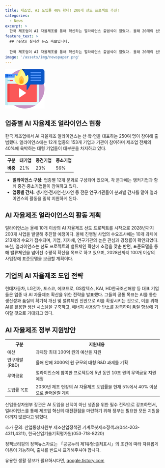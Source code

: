 ```yaml
---
title: 제조업, AI 도입률 40% 확대! 200개 선도 프로젝트 추진!
categories:
  - News
excerpt: >
  한국 제조업이 AI 자율제조를 통해 혁신하는 얼라이언스 출범식이 열렸다. 올해 20개의 선도 프로젝트로 출발하여 2028년까지 200개 사업까지 확대할 계획이며, 이를 통해 제조 현장의 AI 도입률을 현재 5%에서 40%로 끌어올릴 예정이다. 22일에 개최된 출범식에는 12개 업종의 153개 기업·기관이 참여하며, 대기업부터 중견·중소기업까지 넓은 범위의 기업들이 참여하고 있다. 또한, 산업부는 AI 자율제조 확산을 위해 예산 및 금융지원을 확대하여 제조 생산성과 GDP를 높일 계획이다.
feature_text: >
  ## rentn 실시간 뉴스 속보입니다.

  한국 제조업이 AI 자율제조를 통해 혁신하는 얼라이언스 출범식이 열렸다. 올해 20개의 선도 프로젝트로 출발하여 2028년까지 200개 사업까지 확대할 계획이며, 이를 통해 제조 현장의 AI 도입률을 현재 5%에서 40%로 끌어올릴 예정이다. 22일에 개최된 출범식에는 12개 업종의 153개 기업·기관이 참여하며, 대기업부터 중견·중소기업까지 넓은 범위의 기업들이 참여하고 있다. 또한, 산업부는 AI 자율제조 확산을 위해 예산 및 금융지원을 확대하여 제조 생산성과 GDP를 높일 계획이다.
image: '/assets/img/newspaper.png'
---
```


<p><img src="/assets/img/news.png" alt="rentncar 속보" /></p>

<h2 data-ke-size="size26">업종별 AI 자율제조 얼라이언스 현황</h2>

<p data-ke-size="size16">한국 제조업에서 AI 자율제조 얼라이언스는 산·학·연을 대표하는 250여 명이 참여해 출범했다. 얼라이언스에는 12개 업종의 153개 기업과 기관이 참여하며 제조업 전체의 40%에 육박하는 대형 기업들이 대부분을 차지하고 있다.</p>

<table>
    <tr>
        <th>구분</th>
        <th>대기업</th>
        <th>중견기업</th>
        <th>중소기업</th>
    </tr>
    <tr>
        <td><b>비중</b></td>
        <td>21%</td>
        <td>23%</td>
        <td>56%</td>
    </tr>
</table>

<ul>
    <li><b>얼라이언스 구성:</b> 업종별 12개 분과로 구성되어 있으며, 각 분과에는 앵커기업과 함께 중견·중소기업들이 참여하고 있다.</li>
    <li><b>업종별 간사:</b> 생기연·전자연·한자연 등 전문 연구기관들이 분과별 간사를 맡아 얼라이언스의 활동을 밀착 지원하게 된다.</li>
</ul>

<h2 data-ke-size="size26">AI 자율제조 얼라이언스의 활동 계획</h2>

<p data-ke-size="size16">얼라이언스는 올해 10개 이상의 AI 자율제조 선도 프로젝트를 시작으로 2028년까지 200개 사업을 발굴해 추진할 예정이다. 올해 진행될 사업의 수요조사에는 10개 과제에 213개의 수요가 접수되며, 기업, 지자체, 연구기관의 높은 관심과 경쟁률이 확인되었다. 또한, 얼라이언스는 선도 프로젝트의 밸류체인 확산에 초점을 맞춘 반면, 표준모델을 통해 밸류체인을 넘어선 수평적 확산을 목표로 하고 있으며, 2028년까지 100개 이상의 사업장에 표준모델을 보급할 계획이다.</p>

<h2 data-ke-size="size26">기업의 AI 자율제조 도입 전략</h2>

<p data-ke-size="size16">현대자동차, LG전자, 포스코, 에코프로, GS칼텍스, KAI, HD한국조선해양 등 대표 기업들은 업종 내 AI 자율제조 확산을 위한 전략을 발표했다. 그들의 공통 목표는 AI를 통한 생산성과 품질의 획기적 개선 및 밸류체인 전반으로 AI를 확장시키는 것으로, 이를 위해 AI를 활용한 생산 시스템을 구축하고, 에너지 사용량과 탄소를 감축하며 품질 향상에 기여할 것으로 기대되고 있다.</p>

<h2 data-ke-size="size26">AI 자율제조 정부 지원방안</h2>

<table>
    <tr>
        <th>구분</th>
        <th>지원내용</th>
    </tr>
    <tr>
        <td>예산</td>
        <td>과제당 최대 100억 원의 예산을 지원</td>
    </tr>
    <tr>
        <td>연구개발(R&D)</td>
        <td>올해 안에 3000억 원 규모의 대형 R&D 과제를 기획</td>
    </tr>
    <tr>
        <td>무역금융</td>
        <td>얼라이언스에 참여한 프로젝트에 5년 동안 10조 원의 무역금융 지원 예정</td>
    </tr>
    <tr>
        <td>도입률 목표</td>
        <td>2030년 제조 현장의 AI 자율제조 도입률을 현재 5%에서 40% 이상으로 끌어올릴 계획</td>
    </tr>
</table>

<p data-ke-size="size16">산업통상자원부 장관은 AI 도입을 선택이 아닌 생존을 위한 필수 전략으로 강조하면서, 얼라이언스를 통해 제조업 혁신의 대전환점을 마련하기 위해 정부는 필요한 모든 지원을 아끼지 않겠다고 밝혔다.</p>

<p data-ke-size="size16">추가 문의: 산업통상자원부 제조산업정책관 기계로봇제조정책과(044-203-4311,4311), 한국산업기술기획평가원(053-718-8220)</p>

<p data-ke-size="size16">정책브리핑의 정책뉴스자료는 「공공누리 제1유형:출처표시」의 조건에 따라 자유롭게 이용이 가능하며, 출처를 반드시 표기해주셔야 합니다.</p>
유용한 생활 정보가 필요하시다면, <a href="https://qoogle.tistory.com" rel="dofollow">qoogle.tistory.com</a>


